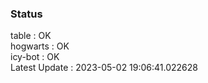 ### Status


table : OK  
hogwarts : OK  
icy-bot : OK  
Latest Update : 2023-05-02 19:06:41.022628
